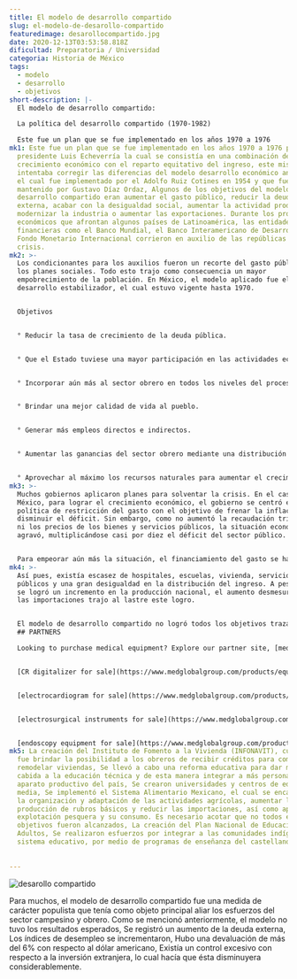 ```yaml
---
title: El modelo de desarrollo compartido
slug: el-modelo-de-desarollo-compartido
featuredimage: desarollocompartido.jpg
date: 2020-12-13T03:53:58.818Z
dificultad: Preparatoria / Universidad
categoria: Historia de México
tags:
  - modelo
  - desarrollo
  - objetivos
short-description: |-
  El modelo de desarrollo compartido:

  La política del desarrollo compartido (1970-1982)

  Este fue un plan que se fue implementado en los años 1970 a 1976
mk1: Este fue un plan que se fue implementado en los años 1970 a 1976 por el
  presidente Luis Echeverría la cual se consistía en una combinación de un alto
  crecimiento económico con el reparto equitativo del ingreso, este mismo
  intentaba corregir las diferencias del modelo desarrollo económico anterior,
  el cual fue implementado por el Adolfo Ruiz Cotines en 1954 y que fue
  mantenido por Gustavo Díaz Ordaz, Algunos de los objetivos del modelo de
  desarrollo compartido eran aumentar el gasto público, reducir la deuda
  externa, acabar con la desigualdad social, aumentar la actividad productiva,
  modernizar la industria o aumentar las exportaciones. Durante los problemas
  económicos que afrontan algunos países de Latinoamérica, las entidades
  financieras como el Banco Mundial, el Banco Interamericano de Desarrollo y el
  Fondo Monetario Internacional corrieron en auxilio de las repúblicas en
  crisis.
mk2: >-
  Los condicionantes para los auxilios fueron un recorte del gasto público y de
  los planes sociales. Todo esto trajo como consecuencia un mayor
  empobrecimiento de la población. En México, el modelo aplicado fue el de
  desarrollo estabilizador, el cual estuvo vigente hasta 1970.


  Objetivos


  ° Reducir la tasa de crecimiento de la deuda pública.


  ° Que el Estado tuviese una mayor participación en las actividades económicas para tener un control más firme sobre los desbalances en los diversos sectores de producción.


  ° Incorporar aún más al sector obrero en todos los niveles del proceso de producción.


  ° Brindar una mejor calidad de vida al pueblo.


  ° Generar más empleos directos e indirectos.


  ° Aumentar las ganancias del sector obrero mediante una distribución equitativa de los dividendos generados por la industria.


  ° Aprovechar al máximo los recursos naturales para aumentar el crecimiento de la economía.
mk3: >-
  Muchos gobiernos aplicaron planes para solventar la crisis. En el caso de
  México, para lograr el crecimiento económico, el gobierno se centró en una
  política de restricción del gasto con el objetivo de frenar la inflación y
  disminuir el déficit. Sin embargo, como no aumentó la recaudación tributaria
  ni los precios de los bienes y servicios públicos, la situación económica se
  agravó, multiplicándose casi por diez el déficit del sector público.


  Para empeorar aún más la situación, el financiamiento del gasto se había hecho mediante la emisión de papel moneda y endeudamiento interno. El panorama social del país estaba sensiblemente afectado por la gran explosión demográfica, situación que no estaba prevista en los anteriores planes de desarrollo de anteriores gobernantes.
mk4: >-
  Así pues, existía escasez de hospitales, escuelas, vivienda, servicios
  públicos y una gran desigualdad en la distribución del ingreso. A pesar de que
  se logró un incremento en la producción nacional, el aumento desmesurado de
  las importaciones trajo al lastre este logro.


  El modelo de desarrollo compartido no logró todos los objetivos trazados. Sin embargo, es posible destacar ciertos hechos positivos que tuvieron su impacto en la sociedad mexicana:
  ## PARTNERS

  Looking to purchase medical equipment? Explore our partner site, [medglobalgroup.com](medglobalgroup.com), for a wide range of options tailored to your needs.


  [CR digitalizer for sale](https://www.medglobalgroup.com/products/equipment/digitalizers)


  [electrocardiogram for sale](https://www.medglobalgroup.com/products/equipment/ekgs)


  [electrosurgical instruments for sale](https://www.medglobalgroup.com/products/equipment/electrosurgery)


  [endoscopy equipment for sale](https://www.medglobalgroup.com/products/equipment/endoscopy)
mk5: La creación del Instituto de Fomento a la Vivienda (INFONAVIT), cuyo objeto
  fue brindar la posibilidad a los obreros de recibir créditos para comprar o
  remodelar viviendas, Se llevó a cabo una reforma educativa para dar mayor
  cabida a la educación técnica y de esta manera integrar a más personas al
  aparato productivo del país, Se crearon universidades y centros de educación
  media, Se implementó el Sistema Alimentario Mexicano, el cual se encargaría de
  la organización y adaptación de las actividades agrícolas, aumentar la
  producción de rubros básicos y reducir las importaciones, así como apoyar la
  explotación pesquera y su consumo. Es necesario acotar que no todos estos
  objetivos fueron alcanzados, La creación del Plan Nacional de Educación para
  Adultos, Se realizaron esfuerzos por integrar a las comunidades indígenas al
  sistema educativo, por medio de programas de enseñanza del castellano.
  
    
---
```





![desarollo compartido](/assets/dc.jpg "desarrollo compartido ")



Para muchos, el modelo de desarrollo compartido fue una medida de carácter populista que tenía como objeto principal aliar los esfuerzos del sector campesino y obrero. Como se mencionó anteriormente, el modelo no tuvo los resultados esperados, Se registró un aumento de la deuda externa, Los índices de desempleo se incrementaron, Hubo una devaluación de más del 6% con respecto al dólar americano, Existía un control excesivo con respecto a la inversión extranjera, lo cual hacía que ésta disminuyera considerablemente.